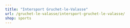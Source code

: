 ```yaml
---
title: "Intersport Gruchet-le-Valasse"
url: /gruchet-le-valasse/intersport-gruchet-le-valasse/
shop: sports
---
```

